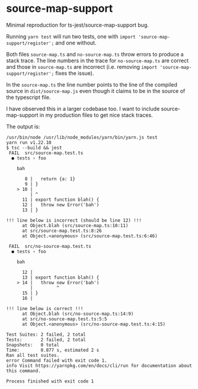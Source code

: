 # source-map-support 
Minimal reproduction for ts-jest/source-map-support bug.

Running `yarn test` will run two tests, one with `import 'source-map-support/register';` and one without.

Both files `source-map.ts` and `no-source-map.ts` throw errors to produce a stack trace. The line numbers in the trace for `no-source-map.ts` are correct and those in `source-map.ts` are incorrect (i.e. removing `import 'source-map-support/register';` fixes the issue).

In the `source-map.ts` the line number points to the line of the compiled source in `dist/source-map.js` even though it claims to be in the source of the typescript file.

I have observed this in a larger codebase too. I want to include source-map-support in my production files to get nice stack traces.

The output is:

```shell
/usr/bin/node /usr/lib/node_modules/yarn/bin/yarn.js test
yarn run v1.22.10
$ tsc --build && jest
 FAIL  src/source-map.test.ts
  ● tests › foo

    bah

       8 |   return {a: 1}
       9 | }
    > 10 |
         | ^
      11 | export function blah() {
      12 |   throw new Error('bah')
      13 | }

!!! line below is incorrect (should be line 12) !!!
      at Object.blah (src/source-map.ts:10:11)
      at src/source-map.test.ts:8:26
      at Object.<anonymous> (src/source-map.test.ts:6:46)

 FAIL  src/no-source-map.test.ts
  ● tests › foo

    bah

      12 |
      13 | export function blah() {
    > 14 |   throw new Error('bah')
         |         ^
      15 | }
      16 |

!!! line below is correct !!!
      at Object.blah (src/no-source-map.ts:14:9)
      at src/no-source-map.test.ts:5:5
      at Object.<anonymous> (src/no-source-map.test.ts:4:15)

Test Suites: 2 failed, 2 total
Tests:       2 failed, 2 total
Snapshots:   0 total
Time:        0.877 s, estimated 2 s
Ran all test suites.
error Command failed with exit code 1.
info Visit https://yarnpkg.com/en/docs/cli/run for documentation about this command.

Process finished with exit code 1
```
